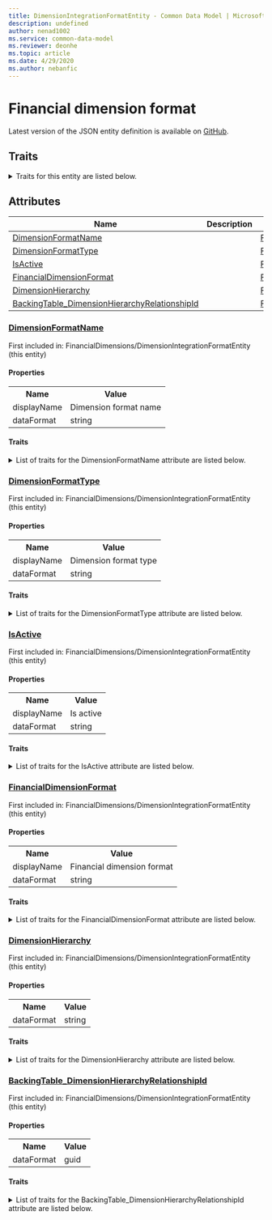 ```yaml
---
title: DimensionIntegrationFormatEntity - Common Data Model | Microsoft Docs
description: undefined
author: nenad1002
ms.service: common-data-model
ms.reviewer: deonhe
ms.topic: article
ms.date: 4/29/2020
ms.author: nebanfic
---
```


# Financial dimension format

  
 Latest version of the JSON entity definition is available on <a href="https://github.com/Microsoft/CDM/tree/master/schemaDocuments/core/operationsCommon/Entities/Finance/FinancialDimensions/DimensionIntegrationFormatEntity.cdm.json" target="_blank">GitHub</a>.  

## Traits

<details>
<summary>Traits for this entity are listed below.  
</summary>

**is.CDM.entityVersion**  
  <table><tr><th>Parameter</th><th>Value</th><th>Data type</th><th>Explanation</th></tr><tr><td>versionNumber</td><td>"1.0.0"</td><td>string</td><td>semantic version number of the entity</td></tr></table>

**is.application.releaseVersion**  
  <table><tr><th>Parameter</th><th>Value</th><th>Data type</th><th>Explanation</th></tr><tr><td>releaseVersion</td><td>"10.0.13.0"</td><td>string</td><td>semantic version number of the application introducing this entity</td></tr></table>

**is.localized.displayedAs**  
  Holds the list of language specific display text for an object.  <table><tr><th>Parameter</th><th>Value</th><th>Data type</th><th>Explanation</th></tr><tr><td>localizedDisplayText</td><td><table><tr><th>languageTag</th><th>displayText</th></tr><tr><td>en</td><td>Financial dimension format</td></tr></table></td><td>entity</td><td>a reference to the constant entity holding the list of localized text</td></tr></table>

</details>

## Attributes

|Name|Description|First Included in Instance|
|---|---|---|
|[DimensionFormatName](#DimensionFormatName)||<a href="DimensionIntegrationFormatEntity.md" target="_blank">FinancialDimensions/DimensionIntegrationFormatEntity</a>|
|[DimensionFormatType](#DimensionFormatType)||<a href="DimensionIntegrationFormatEntity.md" target="_blank">FinancialDimensions/DimensionIntegrationFormatEntity</a>|
|[IsActive](#IsActive)||<a href="DimensionIntegrationFormatEntity.md" target="_blank">FinancialDimensions/DimensionIntegrationFormatEntity</a>|
|[FinancialDimensionFormat](#FinancialDimensionFormat)||<a href="DimensionIntegrationFormatEntity.md" target="_blank">FinancialDimensions/DimensionIntegrationFormatEntity</a>|
|[DimensionHierarchy](#DimensionHierarchy)||<a href="DimensionIntegrationFormatEntity.md" target="_blank">FinancialDimensions/DimensionIntegrationFormatEntity</a>|
|[BackingTable_DimensionHierarchyRelationshipId](#BackingTable_DimensionHierarchyRelationshipId)||<a href="DimensionIntegrationFormatEntity.md" target="_blank">FinancialDimensions/DimensionIntegrationFormatEntity</a>|

### <a href=#DimensionFormatName name="DimensionFormatName">DimensionFormatName</a>

First included in: FinancialDimensions/DimensionIntegrationFormatEntity (this entity)  

#### Properties

<table><tr><th>Name</th><th>Value</th></tr><tr><td>displayName</td><td>Dimension format name</td></tr><tr><td>dataFormat</td><td>string</td></tr></table>

#### Traits

<details>
<summary>List of traits for the DimensionFormatName attribute are listed below.</summary>

**is.dataFormat.character**  
**is.dataFormat.big**  
**is.dataFormat.array**  
**is.localized.displayedAs**  
Holds the list of language specific display text for an object.  <table><tr><th>Parameter</th><th>Value</th><th>Data type</th><th>Explanation</th></tr><tr><td>localizedDisplayText</td><td><table><tr><th>languageTag</th><th>displayText</th></tr><tr><td>en</td><td>Dimension format name</td></tr></table></td><td>entity</td><td>a reference to the constant entity holding the list of localized text</td></tr></table>

**is.dataFormat.character**  
**is.dataFormat.array**  
</details>

### <a href=#DimensionFormatType name="DimensionFormatType">DimensionFormatType</a>

First included in: FinancialDimensions/DimensionIntegrationFormatEntity (this entity)  

#### Properties

<table><tr><th>Name</th><th>Value</th></tr><tr><td>displayName</td><td>Dimension format type</td></tr><tr><td>dataFormat</td><td>string</td></tr></table>

#### Traits

<details>
<summary>List of traits for the DimensionFormatType attribute are listed below.</summary>

**is.dataFormat.character**  
**is.dataFormat.big**  
**is.dataFormat.array**  
**is.localized.displayedAs**  
Holds the list of language specific display text for an object.  <table><tr><th>Parameter</th><th>Value</th><th>Data type</th><th>Explanation</th></tr><tr><td>localizedDisplayText</td><td><table><tr><th>languageTag</th><th>displayText</th></tr><tr><td>en</td><td>Dimension format type</td></tr></table></td><td>entity</td><td>a reference to the constant entity holding the list of localized text</td></tr></table>

**is.dataFormat.character**  
**is.dataFormat.array**  
</details>

### <a href=#IsActive name="IsActive">IsActive</a>

First included in: FinancialDimensions/DimensionIntegrationFormatEntity (this entity)  

#### Properties

<table><tr><th>Name</th><th>Value</th></tr><tr><td>displayName</td><td>Is active</td></tr><tr><td>dataFormat</td><td>string</td></tr></table>

#### Traits

<details>
<summary>List of traits for the IsActive attribute are listed below.</summary>

**is.dataFormat.character**  
**is.dataFormat.big**  
**is.dataFormat.array**  
**is.localized.displayedAs**  
Holds the list of language specific display text for an object.  <table><tr><th>Parameter</th><th>Value</th><th>Data type</th><th>Explanation</th></tr><tr><td>localizedDisplayText</td><td><table><tr><th>languageTag</th><th>displayText</th></tr><tr><td>en</td><td>Is active</td></tr></table></td><td>entity</td><td>a reference to the constant entity holding the list of localized text</td></tr></table>

**is.dataFormat.character**  
**is.dataFormat.array**  
</details>

### <a href=#FinancialDimensionFormat name="FinancialDimensionFormat">FinancialDimensionFormat</a>

First included in: FinancialDimensions/DimensionIntegrationFormatEntity (this entity)  

#### Properties

<table><tr><th>Name</th><th>Value</th></tr><tr><td>displayName</td><td>Financial dimension format</td></tr><tr><td>dataFormat</td><td>string</td></tr></table>

#### Traits

<details>
<summary>List of traits for the FinancialDimensionFormat attribute are listed below.</summary>

**is.dataFormat.character**  
**is.dataFormat.big**  
**is.dataFormat.array**  
**is.localized.displayedAs**  
Holds the list of language specific display text for an object.  <table><tr><th>Parameter</th><th>Value</th><th>Data type</th><th>Explanation</th></tr><tr><td>localizedDisplayText</td><td><table><tr><th>languageTag</th><th>displayText</th></tr><tr><td>en</td><td>Financial dimension format</td></tr></table></td><td>entity</td><td>a reference to the constant entity holding the list of localized text</td></tr></table>

**is.dataFormat.character**  
**is.dataFormat.array**  
</details>

### <a href=#DimensionHierarchy name="DimensionHierarchy">DimensionHierarchy</a>

First included in: FinancialDimensions/DimensionIntegrationFormatEntity (this entity)  

#### Properties

<table><tr><th>Name</th><th>Value</th></tr><tr><td>dataFormat</td><td>string</td></tr></table>

#### Traits

<details>
<summary>List of traits for the DimensionHierarchy attribute are listed below.</summary>

**is.dataFormat.character**  
**is.dataFormat.big**  
**is.dataFormat.array**  
**is.dataFormat.character**  
**is.dataFormat.array**  
</details>

### <a href=#BackingTable_DimensionHierarchyRelationshipId name="BackingTable_DimensionHierarchyRelationshipId">BackingTable_DimensionHierarchyRelationshipId</a>

First included in: FinancialDimensions/DimensionIntegrationFormatEntity (this entity)  

#### Properties

<table><tr><th>Name</th><th>Value</th></tr><tr><td>dataFormat</td><td>guid</td></tr></table>

#### Traits

<details>
<summary>List of traits for the BackingTable_DimensionHierarchyRelationshipId attribute are listed below.</summary>

**is.dataFormat.character**  
**is.dataFormat.big**  
**is.dataFormat.array**  
**is.dataFormat.guid**  
**means.identity.entityId**  
**is.linkedEntity.identifier**  
Marks the attribute(s) that hold foreign key references to a linked (used as an attribute) entity. This attribute is added to the resolved entity to enumerate the referenced entities.  <table><tr><th>Parameter</th><th>Value</th><th>Data type</th><th>Explanation</th></tr><tr><td>entityReferences</td><td><table><tr><th>entityReference</th><th>attributeReference</th></tr><tr><td><a href="../../../Tables/Finance/FinancialDimensions/Group/DimensionHierarchy.md" target="_blank">/core/operationsCommon/Tables/Finance/FinancialDimensions/Group/DimensionHierarchy.cdm.json/DimensionHierarchy</a></td><td><a href="../../../Tables/Finance/FinancialDimensions/Group/DimensionHierarchy.md#RecId" target="_blank">RecId</a></td></tr></table></td><td>entity</td><td>a reference to the constant entity holding the list of entity references</td></tr></table>

**is.dataFormat.guid**  
**is.dataFormat.character**  
**is.dataFormat.array**  
</details>
